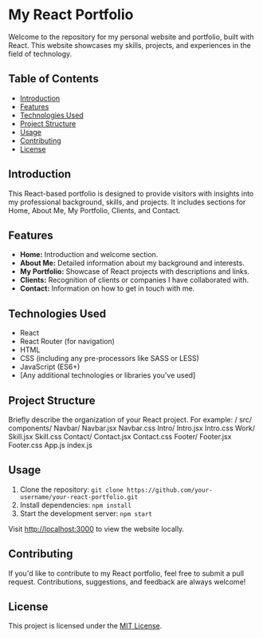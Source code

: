 # My React Portfolio

Welcome to the repository for my personal website and portfolio, built with React. This website showcases my skills, projects, and experiences in the field of technology.

## Table of Contents

- [Introduction](#introduction)
- [Features](#features)
- [Technologies Used](#technologies-used)
- [Project Structure](#project-structure)
- [Usage](#usage)
- [Contributing](#contributing)
- [License](#license)

## Introduction

This React-based portfolio is designed to provide visitors with insights into my professional background, skills, and projects. It includes sections for Home, About Me, My Portfolio, Clients, and Contact.

## Features

- **Home:** Introduction and welcome section.
- **About Me:** Detailed information about my background and interests.
- **My Portfolio:** Showcase of React projects with descriptions and links.
- **Clients:** Recognition of clients or companies I have collaborated with.
- **Contact:** Information on how to get in touch with me.

## Technologies Used

- React
- React Router (for navigation)
- HTML
- CSS (including any pre-processors like SASS or LESS)
- JavaScript (ES6+)
- [Any additional technologies or libraries you've used]

## Project Structure

Briefly describe the organization of your React project. For example:
/
src/
components/
  Navbar/
    Navbar.jsx
    Navbar.css
  Intro/
    Intro.jsx
    Intro.css
  Work/
    Skill.jsx
    Skill.css
  Contact/
    Contact.jsx
    Contact.css
  Footer/
    Footer.jsx
    Footer.css
App.js
index.js





## Usage

1. Clone the repository: `git clone https://github.com/your-username/your-react-portfolio.git`
2. Install dependencies: `npm install`
3. Start the development server: `npm start`

Visit [http://localhost:3000](http://localhost:3000) to view the website locally.

## Contributing

If you'd like to contribute to my React portfolio, feel free to submit a pull request. Contributions, suggestions, and feedback are always welcome!

## License

This project is licensed under the [MIT License](LICENSE).
